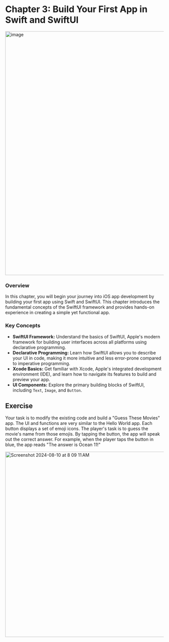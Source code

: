 # Chapter 3: Build Your First App in Swift and SwiftUI

<img width="775" alt="image" src="https://github.com/user-attachments/assets/836a64b3-2c0e-4ee9-a71d-94ed5ecf27cc">


### Overview

In this chapter, you will begin your journey into iOS app development by building your first app using Swift and SwiftUI. This chapter introduces the fundamental concepts of the SwiftUI framework and provides hands-on experience in creating a simple yet functional app.

### Key Concepts

- **SwiftUI Framework:** Understand the basics of SwiftUI, Apple's modern framework for building user interfaces across all platforms using declarative programming.
- **Declarative Programming:** Learn how SwiftUI allows you to describe your UI in code, making it more intuitive and less error-prone compared to imperative programming.
- **Xcode Basics:** Get familiar with Xcode, Apple's integrated development environment (IDE), and learn how to navigate its features to build and preview your app.
- **UI Components:** Explore the primary building blocks of SwiftUI, including `Text`, `Image`, and `Button`.

## Exercise

Your task is to modify the existing code and build a "Guess These Movies" app. The UI and functions are very similar to the Hello World app. Each button displays a set of emoji icons. The player's task is to guess the movie's name from those emojis. By tapping the button, the app will speak out the correct answer. For example, when the player taps the button in blue, the app reads "The answer is Ocean 11!"

<img width="589" alt="Screenshot 2024-08-10 at 8 09 11 AM" src="https://github.com/user-attachments/assets/b380c200-f486-41a6-807f-1b225f8a4440">
